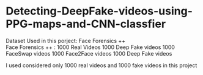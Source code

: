 # Detecting-DeepFake-videos-using-PPG-maps-and-CNN-classfier

Dataset Used in this porject: Face Forensics ++ <br/>
Face Forensics ++ :
1000 Real Videos
1000 Deep Fake videos
1000 FaceSwap videos
1000 Face2Face videos
1000 Deep Fake videos

I used considered only 1000 real videos and 1000 fake videos in this project
